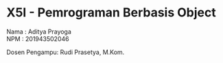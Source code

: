 # X5I - Pemrograman Berbasis Object

Nama : Aditya Prayoga  
NPM  : 201943502046

Dosen Pengampu: Rudi Prasetya, M.Kom.
